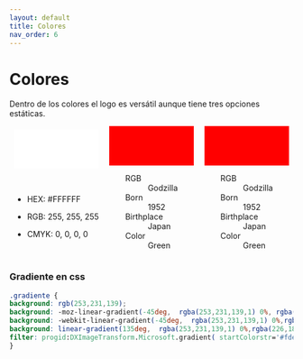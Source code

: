 ```yaml
---
layout: default
title: Colores
nav_order: 6
---
```


# Colores

Dentro de los colores el logo es versátil aunque tiene tres opciones estáticas.


<div style="display:flex;flex-direction:row;flex-wrap:wrap;justify-content:space-between;align-items:center">
<div style="width:33%;display:flex;flex-direction:column;align-items:center;justify-content:center">
<div style="width:90%;height:70px;background-color:#FFFFFF"></div><br>

- HEX: #FFFFFF

- RGB: 255, 255, 255

- CMYK: 0, 0, 0, 0

</div>
<div style="width:33%;display:flex;flex-direction:column;align-items:center;justify-content:center">
<div style="width:90%;height:70px;background-color:red"></div>
<dl>
  <dt>RGB</dt>
  <dd>Godzilla</dd>
  <dt>Born</dt>
  <dd>1952</dd>
  <dt>Birthplace</dt>
  <dd>Japan</dd>
  <dt>Color</dt>
  <dd>Green</dd>
</dl>
</div>
<div style="width:33%;display:flex;flex-direction:column;align-items:center;justify-content:center">
<div style="width:90%;height:70px;background-color:red"></div>
<dl>
  <dt>RGB</dt>
  <dd>Godzilla</dd>
  <dt>Born</dt>
  <dd>1952</dd>
  <dt>Birthplace</dt>
  <dd>Japan</dd>
  <dt>Color</dt>
  <dd>Green</dd>
</dl>
</div>
</div>

### Gradiente en css

```css
.gradiente {
background: rgb(253,231,139);
background: -moz-linear-gradient(-45deg,  rgba(253,231,139,1) 0%, rgba(226,183,93,1) 100%);
background: -webkit-linear-gradient(-45deg,  rgba(253,231,139,1) 0%,rgba(226,183,93,1) 100%);
background: linear-gradient(135deg,  rgba(253,231,139,1) 0%,rgba(226,183,93,1) 100%);
filter: progid:DXImageTransform.Microsoft.gradient( startColorstr='#fde78b', endColorstr='#e2b75d',GradientType=1 );
}
```